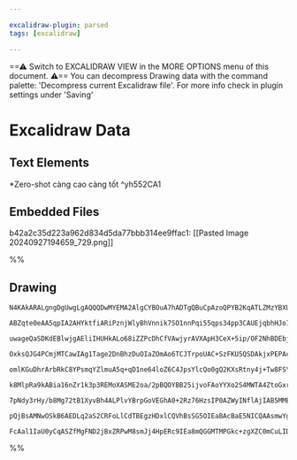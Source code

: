 ```yaml
---

excalidraw-plugin: parsed
tags: [excalidraw]

---
```

==⚠  Switch to EXCALIDRAW VIEW in the MORE OPTIONS menu of this document. ⚠== You can decompress Drawing data with the command palette: 'Decompress current Excalidraw file'. For more info check in plugin settings under 'Saving'


# Excalidraw Data
## Text Elements
*Zero-shot càng cao càng tốt ^yh552CA1

## Embedded Files
b42a2c35d223a962d834d5da77bbb314ee9ffac1: [[Pasted Image 20240927194659_729.png]]

%%
## Drawing
```compressed-json
N4KAkARALgngDgUwgLgAQQQDwMYEMA2AlgCYBOuA7hADTgQBuCpAzoQPYB2KqATLZMzYBXUtiRoIACyhQ4zZAHoFAc0JRJQgEYA6bGwC2CgF7N6hbEcK4OCtptbErHALRY8RMpWdx8Q1TdIEfARcZgRmBShcZQUebQBWbQAGGjoghH0EDihmbgBtcDBQMBKIEm4IDkIATmUAKyhiAGZNXAAtKAApAEEKAHUAVVJ6ABkoVJLIWEQKwn1opH5SzG5n

ABZqte0eAA5qpIA2AHYktfiARiPznjWlyBhVnnik7SO1nnPqi55qps34pp3CAUEjqbhHJo7bRNS48I5HZ4HT7xHZAyQIQjKaTcNZHKFNAlNN5JHhNNZE+IHIHWZTBbhJIHMKCkNgAawQAGE2Pg2KQKszrMw4LhAtkJqVWthWcoWUIOMQuTy+RIBRwhSKsuMgQAzQj4fAAZVgdIkgg84oEzLZCD6oMk3D4hUtLPZRpgJvQZvKQNlWI44VyaHOQLYw

uwageQaSDKdEBlwjgAEliIHUHkALo68iZZPcDhCfVAwjyrAVXApH3CeX+5ip/OF2NhBDEbjnJLVHakhE8R2TBhMVicVvVYOxxgsdgcABynDE3F+Bx2a3OSNuscIzAAIukoM3uNqCGEgZoq8QAKLBTLZOsF/BAoRwYi4XctoNHOFrZefc7nHao2NEBwrJ5reQI8lKe5oAe+BHo2URQEIqYQIg8rFsoFoQLqwS5hImjvLgPDYE08TED2TS4NUBw8MQ

OxksQJG4PCmjMTCawIAg1Tage2DnBhzDuOIaZOmAo6TCJTrpoUAC+SzFKU5QSDAkjxPEPAct0vFAtMgnQFgWqxisaDrL+2gHKuSRvCcJwwkCka8AcLzVDcGy/p2TQ3L2pQgsQYJoD8iRIpReybOcayHE8aIYli4x+fE1IcLSgkxn2TIupy3K8hUADE5wILluUYZK0qyvKiqZSq5BqsKor6X2WGGsaOlei2jJWuyto+fafmtWlboehAzUYb6kg1qm

omlKGuDhrArbRkC8YPsmqYZlmuA5q+qD1ne64loZ6C4JpsYlcQo0gQ2KXsRtny4j+Tw8FSY4DpOOJxY9E6cDOHBzlGlxNCSK6eZAG7bsEL77oeCDHqeF4ZJqN7naUD5PmDb4fsuHxfEiYHFsBaBbWBbAQRt0GwX2u6YDF6AAFRtEwbDOMwkhsFAqDYAABwlrO4GwrMc8oqBQIAi3i1aU5AUAAKnpFQ03TDNMyz7Oc3gPOK/zQsi5A2qcFABqEEYg

k8MlpRa9kABia16nZr1k3p3REMoXASME2oa/2pBQOYBB25ijvoFAoYYXo2S4MWTA4ZtoGxrymLFgQksU9LtMsnLzO80r3Np2rwsYbgQj+wASuEeuCcyQiQwBocABJRdiQbbPE0ngJmdC4HAcBGs+glydA6KZBUT6kMBSwMIQCAUAAQlNxWnmVyroFlXGL9q4oQNgIg1Ymu76EaaWz9l+V5YshSr+vmqbxkk9SgtpUZXP0CVeqNUr2vpAb1vpt6g1

7pNdy3rHy/b8Mg72tB1XyvBh4ALPlvYBrpGoVEGhA0+2Rz76HzsIP0AZWyINflAjIAB5MMEZZpGxPjg5B79tbm30Jbbg1tICQPIRkU22tdb6wdCQhhUAUHxygN7B2FRnYi1IYA7eUR3bdFfmwCg6JcAbXxv/JBXCt5nnlBIlk0iQgbQgCKdRz9FEoLUVI8W8AdLHRXvxFk+oAAa3ADjvFMp2J47YjgHEpBFY+FjuT4AAJrcEhIkJyn5FzVBCmFB6

pQjBsAMNwOSkB6AEDLq2aS2CRFoLlCdTBEgzHDxlCQVhBsSG5OIEaBAcBaE5NICQAAsmwYgCAVG4E0MEYmEMKkkD3mgWJEBx7ci0aQZQrQAAUHwjjUF4JcMZIyxkvHiAASgwoXZQBYRQVH6UM0kDJeB/Umds1AMz5nJIUWQnWbUEAEI9pweG21jbZgQIXEslSEoxNjFkRpzTuCl3Ln2bARAyloE+UCDga0S6kDLiGPOgEQVl0ORNTQdQEDYByAaI

FcAal1IaU0yCqASZfMgFND2jBxZRPwM8smJj4HpERc9IEa8mQGGMTMPGkc+zgXZC0mCuLID4FCLwqlhLiVnXwI3MAMk6BYXCDEqSIApJAA==
```
%%